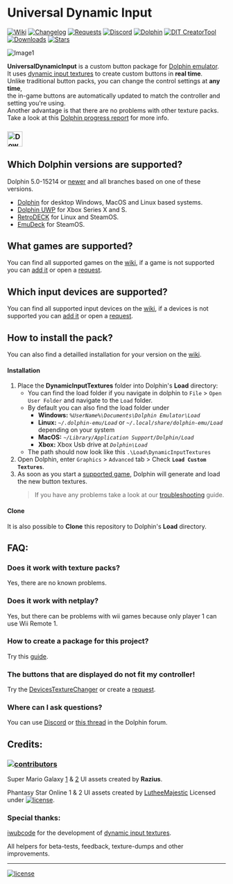# Universal Dynamic Input
[![Wiki](https://img.shields.io/badge/Wiki-grey)](https://github.com/Venomalia/UniversalDynamicInput/wiki) [![Changelog](https://img.shields.io/badge/Changelog-grey)](https://github.com/Venomalia/UniversalDynamicInput/blob/main/Changelog.md) [![Requests](https://img.shields.io/badge/Requests-3a3)](https://github.com/Venomalia/UniversalDynamicInput/issues/new/choose) [![Discord](https://img.shields.io/badge/Discord-blue?logo=Discord&logoColor=fff)](https://discord.gg/q9RtF4Tm9E) [![Dolphin](https://img.shields.io/badge/Dolphin-Forum-88e)](https://forums.dolphin-emu.org/Thread-universal-dynamic-input-texture-pack) [![DIT CreatorTool](https://img.shields.io/badge/Dolphin-DIT_Creator_Tool-999)](https://github.com/Venomalia/DolphinDynamicInputTextureCreator/releases) [![Downloads](https://img.shields.io/github/downloads/Venomalia/UniversalDynamicInput/total?color=907&label=Downloads)](https://github.com/Venomalia/UniversalDynamicInput/releases) [![Stars](https://img.shields.io/github/stars/Venomalia/UniversalDynamicInput?color=990&label=Stars)](https://github.com/Venomalia/UniversalDynamicInput/stargazers)

![Image1](https://i.imgur.com/WIxE3IZ.jpg "Image1")

**UniversalDynamicInput** is a custom button package for [Dolphin emulator](https://dolphin-emu.org/).  
It uses [dynamic input textures](https://forums.dolphin-emu.org/Thread-introducing-dynamic-input-textures-a-new-feature-for-controller-icons) to create custom buttons in **real time**.  
Unlike traditional button packs, you can change the control settings at **any time**,  
the in-game buttons are automatically updated to match the controller and setting you're using.  
Another advantage is that there are no problems with other texture packs.  
Take a look at this [Dolphin progress report](https://dolphin-emu.org/blog/2020/12/10/dolphin-progress-report-october-2020/#50-12801-dynamic-input-textures-by-iwubcode) for more info.
   
 
### [<img src="https://img.shields.io/github/v/release/Venomalia/UniversalDynamicInput?label=Download&style=for-the-badge" alt="Download" height="35"/>](https://github.com/Venomalia/UniversalDynamicInput/releases)

## Which Dolphin versions are supported?
Dolphin 5.0-15214 or [newer](https://dolphin-emu.org/download/) and all branches based on one of these versions.
- [Dolphin](https://dolphin-emu.org/) for desktop Windows, MacOS and Linux based systems.
- [Dolphin UWP](https://github.com/UWP-Team/dolphinUWP) for Xbox Series X and S.
- [RetroDECK](https://retrodeck.net/) for Linux and SteamOS. 
- [EmuDeck](https://www.emudeck.com/) for SteamOS. 

## What games are supported?
You can find all supported games on the [wiki](https://github.com/Venomalia/UniversalDynamicInput/wiki/Supported-games), if a game is not supported you can [add it](https://github.com/Venomalia/UniversalDynamicInput/wiki/Create-a-Package) or open a [request](https://github.com/Venomalia/UniversalDynamicInput/issues/new/choose).

## Which input devices are supported?
You can find all supported input devices on the [wiki](https://github.com/Venomalia/UniversalDynamicInput/wiki/Supported-Input-Devices), if a devices is not supported you can [add it](https://github.com/Venomalia/UniversalDynamicInput/wiki/Add-a-Devices) or open a [request](https://github.com/Venomalia/UniversalDynamicInput/issues/new/choose).

## How to install the pack?
You can also find a detailled installation for your version on the [wiki](https://github.com/Venomalia/UniversalDynamicInput/wiki/Installation).

#### Installation
1. Place the **DynamicInputTextures** folder into Dolphin's **Load** directory:
   - You can find the load folder if you navigate in dolphin to `File` > `Open User Folder` and navigate to the `Load` folder.
   - By default you can also find the load folder under
      - **Windows:** _`%UserName%\Documents\Dolphin Emulator\Load`_
      - **Linux:** _`~/.dolphin-emu/Load`_ or _`~/.local/share/dolphin-emu/Load`_ depending on your system
      - **MacOS:** _`~/Library/Application Support/Dolphin/Load`_
      - **Xbox:** Xbox Usb drive at _`Dolphin\Load`_
   - The path should now look like this `.\Load\DynamicInputTextures`
1. Open Dolphin, enter `Graphics` > `Advanced` tab > Check **`Load Custom Textures`**.
1. As soon as you start a [supported game](../wiki/Supported-Games), Dolphin will generate and load the new button textures.  
    > If you have any problems take a look at our [troubleshooting](../wiki/Problem-solving#troubleshooting) guide.

#### Clone
It is also possible to **Clone** this repository to Dolphin's **Load** directory.

## FAQ:

### Does it work with texture packs?
Yes, there are no known problems.

### Does it work with netplay?
Yes, but there can be problems with wii games because only player 1 can use Wii Remote 1.

### How to create a package for this project?
Try this [guide](https://github.com/Venomalia/UniversalDynamicInput/wiki/Create-a-Package).

### The buttons that are displayed do not fit my controller!
Try the [DevicesTextureChanger](https://github.com/Venomalia/UniversalDynamicInput/wiki/Windows-Supported-Input-Devices#devicestexturechanger) or create a [request](https://github.com/Venomalia/UniversalDynamicInput/issues/new/choose).

### Where can I ask questions?
You can use [Discord](https://discord.gg/q9RtF4Tm9E) or [this thread](https://forums.dolphin-emu.org/Thread-universal-dynamic-input-texture-pack) in the Dolphin forum.

## Credits:
### [![contributors](https://img.shields.io/github/contributors/Venomalia/UniversalDynamicInput?style=for-the-badge)](https://github.com/Venomalia/UniversalDynamicInput/graphs/contributors)

Super Mario Galaxy [1](https://forums.dolphin-emu.org/Thread-super-mario-galaxy-1-hd-texture-mod) & [2](https://forums.dolphin-emu.org/Thread-super-mario-galaxy-2-hd-texture-mod) UI assets created by **Razius**.

Phantasy Star Online 1 & 2 UI assets created by [LutheeMajestic](https://forums.dolphin-emu.org/Thread-phantasy-star-online-episode-i-ii-hd-ui-project) Licensed under [![license](https://img.shields.io/badge/CC%20BY--SA%204.0-lightgrey)](https://creativecommons.org/licenses/by-sa/4.0/deed.de).

### Special thanks:
[iwubcode](https://github.com/iwubcode) for the development of [dynamic input textures](https://forums.dolphin-emu.org/Thread-introducing-dynamic-input-textures-a-new-feature-for-controller-icons).

All helpers for beta-tests, feedback, texture-dumps and other improvements.

---
[![license](https://img.shields.io/github/license/Venomalia/UniversalDynamicInput?label=License)](https://github.com/Venomalia/UniversalDynamicInput/blob/main/LICENSE)

